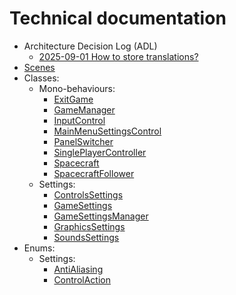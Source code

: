 # Technical documentation

- Architecture Decision Log (ADL)
  - [2025-09-01 How to store translations?](adl/2025-09-01.md)
- [Scenes](scenes.md)
- Classes:
  - Mono-behaviours:
    - [ExitGame](classes/ExitGame.md)
    - [GameManager](classes/GameController.md)
    - [InputControl](classes/InputControl.md)
    - [MainMenuSettingsControl](classes/MainMenuSettingsController.md)
    - [PanelSwitcher](classes/PanelSwitcher.md)
    - [SinglePlayerController](classes/SinglePlayerController.md)
    - [Spacecraft](classes/Spacecraft.md)
    - [SpacecraftFollower](classes/SpacecraftFollower.md)
  - Settings:
    - [ControlsSettings](classes/settings/ControlsSettings.md) 
    - [GameSettings](classes/settings/GameSettings.md)
    - [GameSettingsManager](classes/settings/GameSettingsManager.md)
    - [GraphicsSettings](classes/settings/GraphicsSettings.md)
    - [SoundsSettings](classes/settings/SoundsSettings.md)
- Enums:
  - Settings:
    - [AntiAliasing](enums/settings/AntiAliasing.md)
    - [ControlAction](enums/settings/ControlAction.md)

